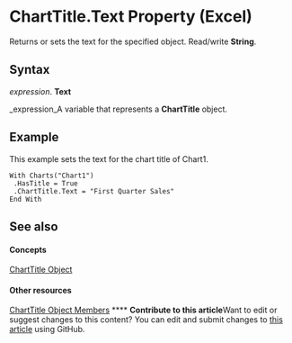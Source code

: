
# ChartTitle.Text Property (Excel)

Returns or sets the text for the specified object. Read/write  **String**.


## Syntax

 _expression_. **Text**

 _expression_A variable that represents a  **ChartTitle** object.


## Example

This example sets the text for the chart title of Chart1.


```
With Charts("Chart1") 
 .HasTitle = True 
 .ChartTitle.Text = "First Quarter Sales" 
End With
```


## See also


#### Concepts


 [ChartTitle Object](e0a10650-66dd-dd33-e9ba-5a5c0f78f2c3.md)
#### Other resources


 [ChartTitle Object Members](289a6f65-7f65-c394-b641-bfd0daf14a1a.md)
****   **Contribute to this article**Want to edit or suggest changes to this content? You can edit and submit changes to  [this article](https://github.com/jhershey00/VBA_Excel_Test/OpenXMLCon/articles/22e073e3-06be-4888-cac3-7daad2a9cb33.md) using GitHub.

